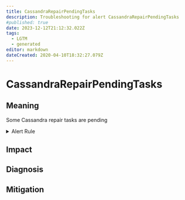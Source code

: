 ```yaml
---
title: CassandraRepairPendingTasks
description: Troubleshooting for alert CassandraRepairPendingTasks
#published: true
date: 2023-12-12T21:12:32.022Z
tags: 
  - LGTM
  - generated
editor: markdown
dateCreated: 2020-04-10T18:32:27.079Z
---
```


# CassandraRepairPendingTasks

## Meaning
[//]: # "Short paragraph that explains what the alert means"
Some Cassandra repair tasks are pending

<details>
  <summary>Alert Rule</summary>

{{% rule "cassandra/criteo-cassandra-exporter.yml" "CassandraRepairPendingTasks" %}}

<!-- Rule when generated

```yaml
alert: CassandraRepairPendingTasks
expr: cassandra_stats{name="org:apache:cassandra:metrics:threadpools:internal:antientropystage:pendingtasks:value"} > 2
for: 2m
labels:
    severity: warning
annotations:
    summary: Cassandra repair pending tasks (instance {{ $labels.instance }})
    description: |-
        Some Cassandra repair tasks are pending
          VALUE = {{ $value }}
          LABELS = {{ $labels }}
    runbook: https://github.com/srerun/prometheus-alerts/blob/main/content/runbooks/criteo-cassandra-exporter/CassandraRepairPendingTasks.md

```

-->

</details>


## Impact
[//]: # "What could / will happen if the alert is not addressed"



## Diagnosis
[//]: # "Steps to take to identify the cause of the problem"



## Mitigation
[//]: # "The steps necessary to resolve the alert"
